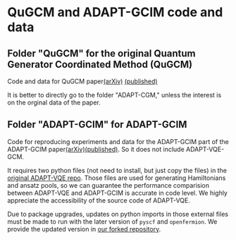 # QuGCM and ADAPT-GCIM code and data

## Folder "QuGCM" for the original Quantum Generator Coordinated Method (QuGCM)

Code and data for QuGCM paper[(arXiv)](https://arxiv.org/abs/2212.09205) [(published)](https://journals.aps.org/prresearch/abstract/10.1103/PhysRevResearch.5.023200)

It is better to directly go to the folder "ADAPT-CGM," unless the interest is on the orginal data of the paper.

## Folder "ADAPT-GCIM" for ADAPT-GCIM

Code for reproducing experiments and data for the ADAPT-GCIM part of the ADAPT-GCIM paper[(arXiv)](https://arxiv.org/abs/2312.07691)[(published)](https://doi.org/10.1038/s41534-024-00916-8). So it does not include ADAPT-VQE-GCM. 

It requires two python files (not need to install, but just copy the files) in the [original ADAPT-VQE repo](https://github.com/mayhallgroup/adapt-vqe). Those files are used for generating Hamiltonians and ansatz pools, so we can guarantee the performance comparision between ADAPT-VQE and ADAPT-GCIM is accurate in code level. We highly appreciate the accessibility of the source code of ADAPT-VQE. 

Due to package upgrades, updates on python imports in those external files must be made to run with the later version of `pyscf` and `openfermion`. We provide the updated version in [our forked repository](https://github.com/Firepanda415/adapt-vqe-for-gcim/tree/master).